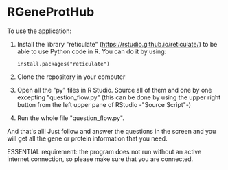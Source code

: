 # RGeneProtHub

To use the application:

1)  Install the library "reticulate" (<https://rstudio.github.io/reticulate/>) to be able to use Python code in R. You can do it by using:

    ```         
    install.packages("reticulate")
    ```

2)  Clone the repository in your computer

3)  Open all the "py" files in R Studio. Source all of them and one by one excepting "question_flow.py" (this can be done by using the upper right button from the left upper pane of RStudio -"Source Script"-)

4)  Run the whole file "question_flow.py".

And that's all! Just follow and answer the questions in the screen and you will get all the gene or protein information that you need.

ESSENTIAL requirement: the program does not run without an active internet connection, so please make sure that you are connected.
